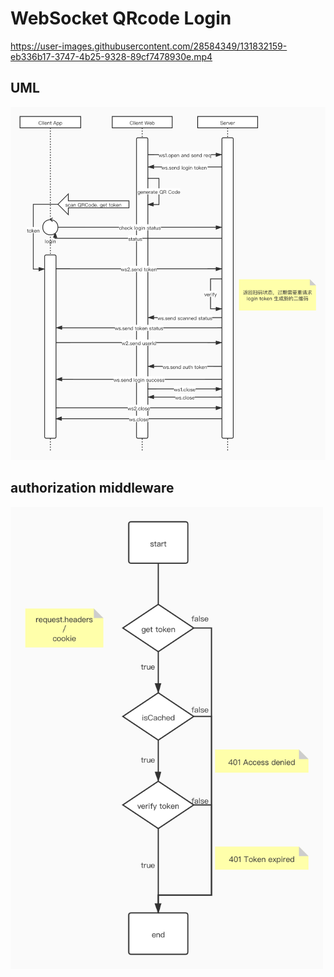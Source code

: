 # WebSocket QRcode Login

https://user-images.githubusercontent.com/28584349/131832159-eb336b17-3747-4b25-9328-89cf7478930e.mp4

## UML

<img src="./docs/ws-qrcode-login.jpg" />

## authorization middleware

<img src="./docs/auth-middleware.jpg" width="500" />
